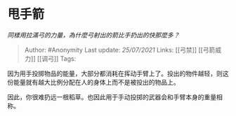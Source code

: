 # 甩手箭
*同樣用拉滿弓的力量，為什麼弓射出的箭比手扔出的快那麼多？*

> Author: #Anonymity
> Last update: *25/07/2021* 
> Links:  [[弓禁]] [[弓箭威力]] [[调弓]]
> Tags:

因为用手投掷物品的能量，大部分都消耗在挥动手臂上了。投出的物件越轻，则这份能量就有越大比例分配在人的身体上而不是被投出的物品上。

  

因此，你很难扔远一根稻草。也因此用于手动投掷的武器会和手臂本身的重量相称。
